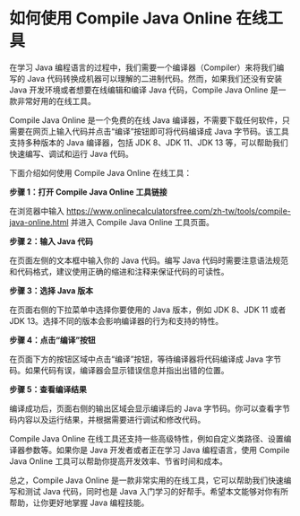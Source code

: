 如何使用 Compile Java Online 在线工具
=============================

在学习 Java 编程语言的过程中，我们需要一个编译器（Compiler）来将我们编写的 Java 代码转换成机器可以理解的二进制代码。然而，如果我们还没有安装 Java 开发环境或者想要在线编辑和编译 Java 代码，Compile Java Online 是一款非常好用的在线工具。

Compile Java Online 是一个免费的在线 Java 编译器，不需要下载任何软件，只需要在网页上输入代码并点击“编译”按钮即可将代码编译成 Java 字节码。该工具支持多种版本的 Java 编译器，包括 JDK 8、JDK 11、JDK 13 等，可以帮助我们快速编写、调试和运行 Java 代码。

下面介绍如何使用 Compile Java Online 在线工具：

**步骤 1：打开 Compile Java Online 工具链接**

在浏览器中输入 <https://www.onlinecalculatorsfree.com/zh-tw/tools/compile-java-online.html> 并进入 Compile Java Online 工具页面。

**步骤 2：输入 Java 代码**

在页面左侧的文本框中输入你的 Java 代码。编写 Java 代码时需要注意语法规范和代码格式，建议使用正确的缩进和注释来保证代码的可读性。

**步骤 3：选择 Java 版本**

在页面右侧的下拉菜单中选择你要使用的 Java 版本，例如 JDK 8、JDK 11 或者 JDK 13。选择不同的版本会影响编译器的行为和支持的特性。

**步骤 4：点击“编译”按钮**

在页面下方的按钮区域中点击“编译”按钮，等待编译器将代码编译成 Java 字节码。如果代码有误，编译器会显示错误信息并指出出错的位置。

**步骤 5：查看编译结果**

编译成功后，页面右侧的输出区域会显示编译后的 Java 字节码。你可以查看字节码内容以及运行结果，并根据需要进行调试和修改代码。

Compile Java Online 在线工具还支持一些高级特性，例如自定义类路径、设置编译器参数等。如果你是 Java 开发者或者正在学习 Java 编程语言，使用 Compile Java Online 工具可以帮助你提高开发效率、节省时间和成本。

总之，Compile Java Online 是一款非常实用的在线工具，它可以帮助我们快速编写和测试 Java 代码，同时也是 Java 入门学习的好帮手。希望本文能够对你有所帮助，让你更好地掌握 Java 编程技能。